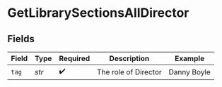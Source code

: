 # GetLibrarySectionsAllDirector


## Fields

| Field                | Type                 | Required             | Description          | Example              |
| -------------------- | -------------------- | -------------------- | -------------------- | -------------------- |
| `tag`                | *str*                | :heavy_check_mark:   | The role of Director | Danny Boyle          |